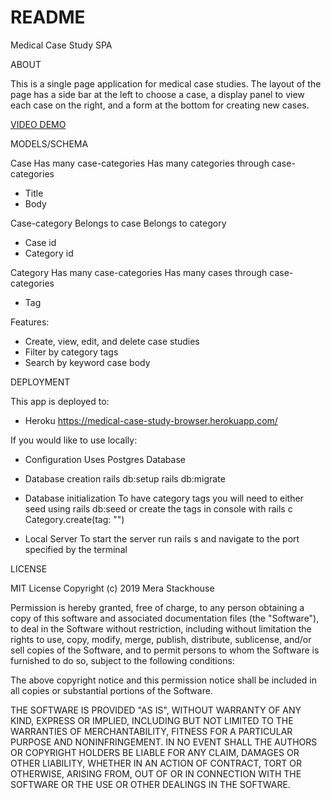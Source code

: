 # README

Medical Case Study SPA

ABOUT

This is a single page application for medical case studies. The layout of the page has a side bar at the left to choose a case, a display panel to view each case on the right, and a form at the bottom for creating new cases.

[VIDEO DEMO](https://vimeo.com/348910844)

MODELS/SCHEMA

Case
Has many case-categories
Has many categories through case-categories

- Title
- Body


Case-category
Belongs to case
Belongs to category

- Case id
- Category id


Category
Has many case-categories
Has many cases through case-categories

- Tag

Features:
- Create, view, edit, and delete case studies
- Filter by category tags
- Search by keyword case body


DEPLOYMENT

This app is deployed to:
* Heroku
https://medical-case-study-browser.herokuapp.com/

If you would like to use locally:
* Configuration
Uses Postgres Database

* Database creation
rails db:setup
rails db:migrate


* Database initialization
To have category tags you will need to either seed using
rails db:seed
or create the tags in console with
rails c
Category.create(tag: "<tag name here>")

* Local Server
To start the server run
rails s
and navigate to the port specified by the terminal

LICENSE

MIT License
Copyright (c) 2019 Mera Stackhouse

Permission is hereby granted, free of charge, to any person obtaining a copy of this software and associated documentation files (the "Software"), to deal in the Software without restriction, including without limitation the rights to use, copy, modify, merge, publish, distribute, sublicense, and/or sell copies of the Software, and to permit persons to whom the Software is furnished to do so, subject to the following conditions:

The above copyright notice and this permission notice shall be included in all copies or substantial portions of the Software.

THE SOFTWARE IS PROVIDED "AS IS", WITHOUT WARRANTY OF ANY KIND, EXPRESS OR IMPLIED, INCLUDING BUT NOT LIMITED TO THE WARRANTIES OF MERCHANTABILITY, FITNESS FOR A PARTICULAR PURPOSE AND NONINFRINGEMENT. IN NO EVENT SHALL THE AUTHORS OR COPYRIGHT HOLDERS BE LIABLE FOR ANY CLAIM, DAMAGES OR OTHER LIABILITY, WHETHER IN AN ACTION OF CONTRACT, TORT OR OTHERWISE, ARISING FROM, OUT OF OR IN CONNECTION WITH THE SOFTWARE OR THE USE OR OTHER DEALINGS IN THE SOFTWARE.
